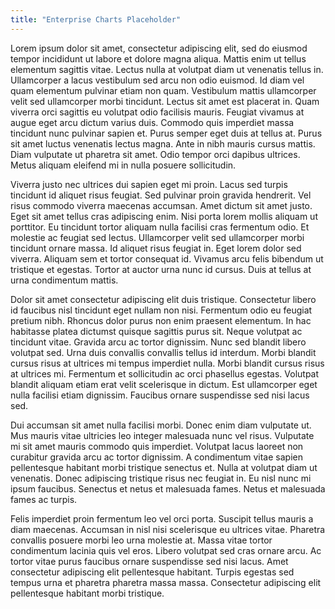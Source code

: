 ```yaml
---
title: "Enterprise Charts Placeholder"
---
```


Lorem ipsum dolor sit amet, consectetur adipiscing elit, sed do eiusmod tempor incididunt ut labore et dolore magna aliqua. Mattis enim ut tellus elementum sagittis vitae. Lectus nulla at volutpat diam ut venenatis tellus in. Ullamcorper a lacus vestibulum sed arcu non odio euismod. Id diam vel quam elementum pulvinar etiam non quam. Vestibulum mattis ullamcorper velit sed ullamcorper morbi tincidunt. Lectus sit amet est placerat in. Quam viverra orci sagittis eu volutpat odio facilisis mauris. Feugiat vivamus at augue eget arcu dictum varius duis. Commodo quis imperdiet massa tincidunt nunc pulvinar sapien et. Purus semper eget duis at tellus at. Purus sit amet luctus venenatis lectus magna. Ante in nibh mauris cursus mattis. Diam vulputate ut pharetra sit amet. Odio tempor orci dapibus ultrices. Metus aliquam eleifend mi in nulla posuere sollicitudin.

Viverra justo nec ultrices dui sapien eget mi proin. Lacus sed turpis tincidunt id aliquet risus feugiat. Sed pulvinar proin gravida hendrerit. Vel risus commodo viverra maecenas accumsan. Amet dictum sit amet justo. Eget sit amet tellus cras adipiscing enim. Nisi porta lorem mollis aliquam ut porttitor. Eu tincidunt tortor aliquam nulla facilisi cras fermentum odio. Et molestie ac feugiat sed lectus. Ullamcorper velit sed ullamcorper morbi tincidunt ornare massa. Id aliquet risus feugiat in. Eget lorem dolor sed viverra. Aliquam sem et tortor consequat id. Vivamus arcu felis bibendum ut tristique et egestas. Tortor at auctor urna nunc id cursus. Duis at tellus at urna condimentum mattis.

Dolor sit amet consectetur adipiscing elit duis tristique. Consectetur libero id faucibus nisl tincidunt eget nullam non nisi. Fermentum odio eu feugiat pretium nibh. Rhoncus dolor purus non enim praesent elementum. In hac habitasse platea dictumst quisque sagittis purus sit. Neque volutpat ac tincidunt vitae. Gravida arcu ac tortor dignissim. Nunc sed blandit libero volutpat sed. Urna duis convallis convallis tellus id interdum. Morbi blandit cursus risus at ultrices mi tempus imperdiet nulla. Morbi blandit cursus risus at ultrices mi. Fermentum et sollicitudin ac orci phasellus egestas. Volutpat blandit aliquam etiam erat velit scelerisque in dictum. Est ullamcorper eget nulla facilisi etiam dignissim. Faucibus ornare suspendisse sed nisi lacus sed.

Dui accumsan sit amet nulla facilisi morbi. Donec enim diam vulputate ut. Mus mauris vitae ultricies leo integer malesuada nunc vel risus. Vulputate mi sit amet mauris commodo quis imperdiet. Volutpat lacus laoreet non curabitur gravida arcu ac tortor dignissim. A condimentum vitae sapien pellentesque habitant morbi tristique senectus et. Nulla at volutpat diam ut venenatis. Donec adipiscing tristique risus nec feugiat in. Eu nisl nunc mi ipsum faucibus. Senectus et netus et malesuada fames. Netus et malesuada fames ac turpis.

Felis imperdiet proin fermentum leo vel orci porta. Suscipit tellus mauris a diam maecenas. Accumsan in nisl nisi scelerisque eu ultrices vitae. Pharetra convallis posuere morbi leo urna molestie at. Massa vitae tortor condimentum lacinia quis vel eros. Libero volutpat sed cras ornare arcu. Ac tortor vitae purus faucibus ornare suspendisse sed nisi lacus. Amet consectetur adipiscing elit pellentesque habitant. Turpis egestas sed tempus urna et pharetra pharetra massa massa. Consectetur adipiscing elit pellentesque habitant morbi tristique.